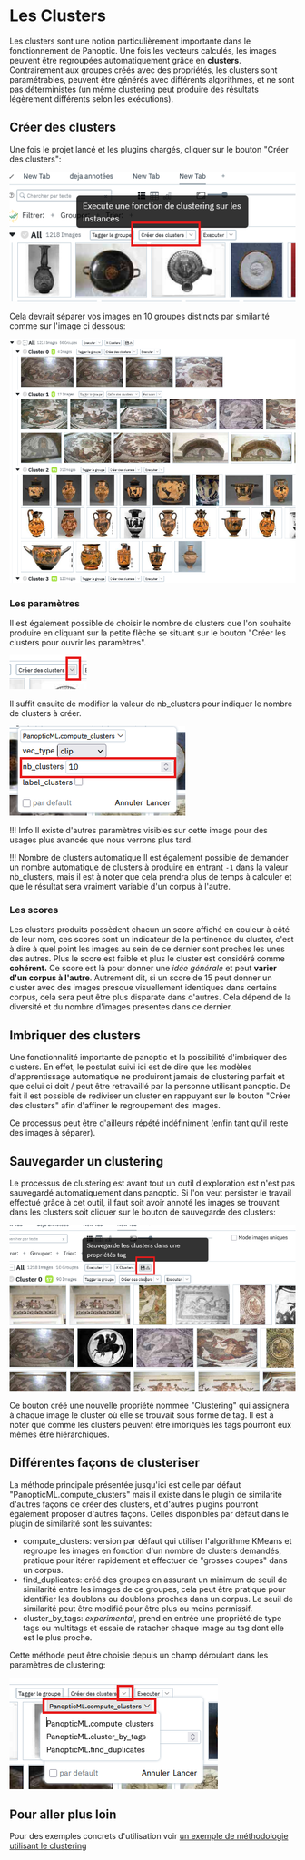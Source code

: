 # Les Clusters

Les clusters sont une notion particulièrement importante dans le fonctionnement de Panoptic.
Une fois les vecteurs calculés, les images peuvent être regroupées automatiquement grâce en **clusters**. Contrairement aux groupes créés avec des propriétés, les clusters sont paramétrables, peuvent être générés avec différents algorithmes, et ne sont pas déterministes (un même clustering peut produire des résultats légèrement différents selon les exécutions).

## Créer des clusters

Une fois le projet lancé et les plugins chargés, cliquer sur le bouton "Créer des clusters":

![Alt text](../images/clusters_1.png)

Cela devrait séparer vos images en 10 groupes distincts par similarité comme sur l'image ci dessous:

![Alt text](../images/clusters_2.png)

### Les paramètres

Il est également possible de choisir le nombre de clusters que l'on souhaite produire en cliquant sur la petite flèche se situant sur le bouton "Créer les clusters pour ouvrir les paramètres".

![Alt text](../images/clusters_3.png)

Il suffit ensuite de modifier la valeur de nb_clusters pour indiquer le nombre de clusters à créer.

![Alt text](../images/clusters_4.png)

!!! Info
    Il existe d'autres paramètres visibles sur cette image pour des usages plus avancés que nous verrons plus tard.

!!! Nombre de clusters automatique
    Il est également possible de demander un nombre automatique de clusters à produire en entrant `-1` dans la valeur nb_clusters, mais il est à noter que cela prendra plus de temps à calculer et que le résultat sera vraiment variable d'un corpus à l'autre.

### Les scores

Les clusters produits possèdent chacun un score affiché en couleur à côté de leur nom, ces scores sont un indicateur de la pertinence du cluster, c'est à dire à quel point les images au sein de ce dernier sont proches les unes des autres. Plus le score est faible et plus le cluster est considéré comme **cohérent.** Ce score est là pour donner une *idée générale* et peut **varier d'un corpus à l'autre**. Autrement dit, si un score de 15 peut donner un cluster avec des images presque visuellement identiques dans certains corpus, cela sera peut être plus disparate dans d'autres. Cela dépend de la diversité et du nombre d'images présentes dans ce dernier.

## Imbriquer des clusters

Une fonctionnalité importante de panoptic et la possibilité d'imbriquer des clusters. En effet, le postulat suivi ici est de dire que les modèles d'apprentissage automatique ne produiront jamais de clustering parfait et que celui ci doit / peut être retravaillé par la personne utilisant panoptic. De fait il est possible de rediviser un cluster en rappuyant sur le bouton "Créer des clusters" afin d'affiner le regroupement des images. 

Ce processus peut être d'ailleurs répété indéfiniment (enfin tant qu'il reste des images à séparer).

## Sauvegarder un clustering

Le processus de clustering est avant tout un outil d'exploration est n'est pas sauvegardé automatiquement dans panoptic. Si l'on veut persister le travail effectué grâce à cet outil, il faut soit avoir annoté les images se trouvant dans les clusters soit cliquer sur le bouton de sauvegarde des clusters:

![Alt text](../images/clusters_5.png)

Ce bouton créé une nouvelle propriété nommée "Clustering" qui assignera à chaque image le cluster où elle se trouvait sous forme de tag. Il est à noter que comme les clusters peuvent être imbriqués les tags pourront eux mêmes être hiérarchiques.

## Différentes façons de clusteriser

La méthode principale présentée jusqu'ici est celle par défaut "PanopticML.compute_clusters" mais il existe dans le plugin de similarité d'autres façons de créer des clusters, et d'autres plugins pourront également proposer d'autres façons. Celles disponibles par défaut dans le plugin de similarité sont les suivantes:
- compute_clusters: version par défaut qui utiliser l'algorithme KMeans et regroupe les images en fonction d'un nombre de clusters demandés, pratique pour itérer rapidement et effectuer de "grosses coupes" dans un corpus.
- find_duplicates: créé des groupes en assurant un minimum de seuil de similarité entre les images de ce groupes, cela peut être pratique pour identifier les doublons ou doublons proches dans un corpus. Le seuil de similarité peut être modifié pour être plus ou moins permissif.
- cluster_by_tags: *experimental*, prend en entrée une propriété de type tags ou multitags et essaie de ratacher chaque image au tag dont elle est le plus proche.

Cette méthode peut être choisie depuis un champ déroulant dans les paramètres de clustering: 

![Alt text](../images/clusters_6.png)

## Pour aller plus loin

Pour des exemples concrets d'utilisation voir [un exemple de méthodologie utilisant le clustering](/method/clusters)